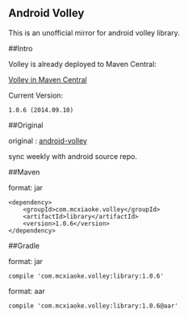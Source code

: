 Android Volley
----------
This is an unofficial mirror for android volley library.

##Intro

Volley is already deployed to Maven Central:

[Volley in Maven Central](http://search.maven.org/#search|ga|1|com.mcxiaoke.volley)


Current Version:

    1.0.6 (2014.09.10)

##Original

original :  [android-volley](https://android.googlesource.com/platform/frameworks/volley)
    
sync weekly with android source repo.


##Maven

format: jar

```
<dependency>
    <groupId>com.mcxiaoke.volley</groupId>
    <artifactId>library</artifactId>
    <version>1.0.6</version>
</dependency>
```


##Gradle

format: jar

```
compile 'com.mcxiaoke.volley:library:1.0.6'
```


format: aar

```
compile 'com.mcxiaoke.volley:library:1.0.6@aar'
```


